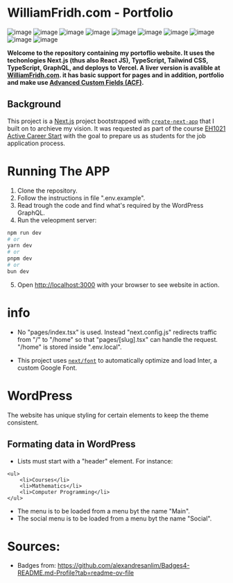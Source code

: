 # WilliamFridh.com - Portfolio

![image](https://img.shields.io/badge/Wordpress-21759B?style=for-the-badge&logo=wordpress&logoColor=white)
![image](https://img.shields.io/badge/Vercel-000000?style=for-the-badge&logo=vercel&logoColor=white)
![image](https://img.shields.io/badge/GitKraken-179287?style=for-the-badge&logo=GitKraken&logoColor=white)
![image](https://img.shields.io/badge/GraphQl-E10098?style=for-the-badge&logo=graphql&logoColor=white)
![image](https://img.shields.io/badge/next%20js-000000?style=for-the-badge&logo=nextdotjs&logoColor=white)
![image](https://img.shields.io/badge/npm-CB3837?style=for-the-badge&logo=npm&logoColor=white)
![image](https://img.shields.io/badge/React-20232A?style=for-the-badge&logo=react&logoColor=61DAFB)
![image](https://img.shields.io/badge/Tailwind_CSS-38B2AC?style=for-the-badge&logo=tailwind-css&logoColor=white)
![image](https://img.shields.io/badge/json-5E5C5C?style=for-the-badge&logo=json&logoColor=white)
![image](https://img.shields.io/badge/TypeScript-007ACC?style=for-the-badge&logo=typescript&logoColor=white)

**Welcome to the repository containing my portoflio website. It uses the techonlogies Next.js (thus also React JS), TypeScript, Tailwind CSS, TypeScript, GraphQL, and deploys to Vercel. A liver version is avalible at [WilliamFridh.com](https://williamfridh.com/). it has basic support for pages and in addition, portfolio and make use [Advanced Custom Fields (ACF)](https://www.advancedcustomfields.com/).**

## Background

This project is a [Next.js](https://nextjs.org/) project bootstrapped with [`create-next-app`](https://github.com/vercel/next.js/tree/canary/packages/create-next-app) that I built on to archieve my vision. It was requested as part of the course [EH1021 Active Career Start](https://www.kth.se/student/kurser/kurs/EH1021) with the goal to prepare us as students for the job application process.

# Running The APP

1. Clone the repository.
2. Follow the instructions in file ".env.example".
3. Read trough the code and find what's required by the WordPress GraphQL.
4. Run the veleopment server:

```bash
npm run dev
# or
yarn dev
# or
pnpm dev
# or
bun dev
```

5. Open [http://localhost:3000](http://localhost:3000) with your browser to see website in action.

# info

- No "pages/index.tsx" is used. Instead "next.config.js" redirects traffic from "/" to "/home" so that "pages/[slug].tsx" can handle the request. "/home" is stored inside ".env.local".

- This project uses [`next/font`](https://nextjs.org/docs/basic-features/font-optimization) to automatically optimize and load Inter, a custom Google Font.

# WordPress

The website has unique styling for certain elements to keep the theme consistent.

## Formating data in WordPress

- Lists must start with a "header" element. For instance:

```
<ul>
	<li>Courses</li>
	<li>Mathematics</li>
	<li>Computer Programming</li>
</ul>
```

- The menu is to be loaded from a menu byt the name "Main".
- The social menu is to be loaded from a menu byt the name "Social".

# Sources:

- Badges from:
https://github.com/alexandresanlim/Badges4-README.md-Profile?tab=readme-ov-file


